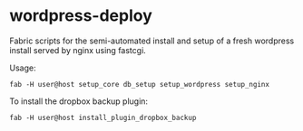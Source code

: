 wordpress-deploy
==============

Fabric scripts for the semi-automated install and setup of a fresh wordpress 
install served by nginx using fastcgi.

Usage:

    fab -H user@host setup_core db_setup setup_wordpress setup_nginx


To install the dropbox backup plugin:
    
    fab -H user@host install_plugin_dropbox_backup
